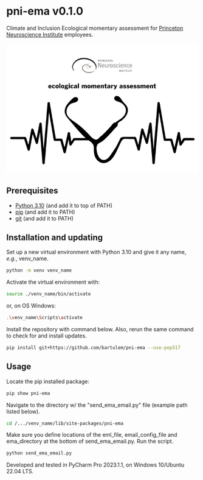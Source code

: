 # pni-ema v0.1.0

Climate and Inclusion Ecological momentary assessment for  [Princeton Neuroscience Institute](https://pni.princeton.edu/) employees.

<p align="center">
  <img src="img/pni-ema.png">
</p>

## Prerequisites

* [Python 3.10](https://www.python.org/downloads/) (and add it to top of PATH)
* [pip](https://pip.pypa.io/en/stable/) (and add it to PATH)
* [git](https://git-scm.com/download/)  (and add it to PATH)

## Installation and updating

Set up a new virtual environment with Python 3.10 and give it any name, _e.g._, venv_name.
```bash
python -m venv venv_name
```
Activate the virtual environment with:
```bash
source ./venv_name/bin/activate
```
or, on OS Windows:
```bash
.\venv_name\Scripts\activate
```
Install the repository with command below. Also, rerun the same command to check for and install updates.
```bash
pip install git+https://github.com/bartulem/pni-ema --use-pep517
```

## Usage

Locate the pip installed package:
```bash
pip show pni-ema
```
Navigate to the directory w/ the "send_ema_email.py" file (example path listed below).
```bash
cd /.../venv_name/lib/site-packages/pni-ema
```
Make sure you define locations of the eml_file, email_config_file and ema_directory at the bottom of send_ema_email.py. Run the script.
```bash
python send_ema_email.py
```

Developed and tested in PyCharm Pro 2023.1.1, on Windows 10/Ubuntu 22.04 LTS.

